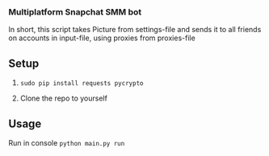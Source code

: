 <h3>Multiplatform Snapchat SMM bot</h3>

In short, this script takes Picture from settings-file and sends it to all friends on accounts in input-file, using proxies from proxies-file

<h2>Setup</h2>

1) <code>sudo pip install requests pycrypto</code> 

2) Clone the repo to yourself

<h2>Usage</h2>

Run in console <code>python main.py run</code>
